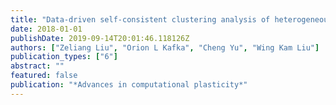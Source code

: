 ```yaml
---
title: "Data-driven self-consistent clustering analysis of heterogeneous materials with crystal plasticity"
date: 2018-01-01
publishDate: 2019-09-14T20:01:46.118126Z
authors: ["Zeliang Liu", "Orion L Kafka", "Cheng Yu", "Wing Kam Liu"]
publication_types: ["6"]
abstract: ""
featured: false
publication: "*Advances in computational plasticity*"
---
```



